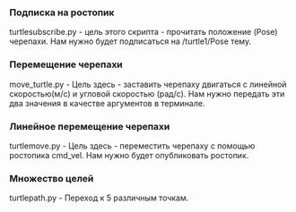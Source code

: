 
### Подписка на ростопик

turtlesubscribe.py - цель этого скрипта - прочитать положение (Pose) черепахи. Нам нужно будет подписаться на /turtle1/Pose тему.

### Перемещение черепахи
move_turtle.py - Цель здесь - заставить черепаху двигаться с линейной скоростью(м/с) и угловой скоростью (рад/с). Нам нужно передать эти два значения в качестве аргументов в терминале.

### Линейное перемещение черепахи
turtlemove.py - Цель здесь - переместить черепаху с помощью ростопика cmd_vel. Нам нужно будет опубликовать ростопик.

### Множество целей
turtlepath.py - Переход к 5 различным точкам. 